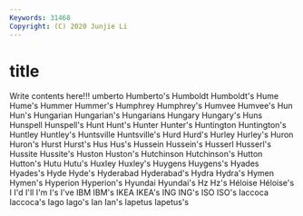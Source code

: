 ```yaml
---
Keywords: 31468
Copyright: (C) 2020 Junjie Li
---
```


# title

Write contents here!!!
umberto 
Humberto's 
Humboldt 
Humboldt's 
Hume 
Hume's 
Hummer 
Hummer's
Humphrey 
Humphrey's 
Humvee 
Humvee's 
Hun 
Hun's 
Hungarian 
Hungarian's 
Hungarians 
Hungary
Hungary's 
Huns 
Hunspell 
Hunspell's 
Hunt 
Hunt's 
Hunter 
Hunter's 
Huntington 
Huntington's
Huntley 
Huntley's 
Huntsville 
Huntsville's 
Hurd 
Hurd's 
Hurley 
Hurley's 
Huron 
Huron's
Hurst 
Hurst's 
Hus 
Hus's 
Hussein 
Hussein's 
Husserl 
Husserl's 
Hussite 
Hussite's
Huston 
Huston's 
Hutchinson 
Hutchinson's 
Hutton 
Hutton's 
Hutu 
Hutu's 
Huxley 
Huxley's
Huygens 
Huygens's 
Hyades 
Hyades's 
Hyde 
Hyde's 
Hyderabad 
Hyderabad's 
Hydra 
Hydra's
Hymen 
Hymen's 
Hyperion 
Hyperion's 
Hyundai 
Hyundai's 
Hz 
Hz's 
Héloise 
Héloise's
I 
I'd 
I'll 
I'm 
I's 
I've 
IBM 
IBM's 
IKEA 
IKEA's
ING 
ING's 
ISO 
ISO's 
Iaccoca 
Iaccoca's 
Iago 
Iago's 
Ian 
Ian's
Iapetus 
Iapetus's 
